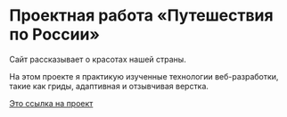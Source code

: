 # Проектная работа «Путешествия по России»

Сайт рассказывает о красотах нашей страны.

На этом проекте я практикую изученные технологии веб-разработки, такие как гриды, адаптивная и отзывчивая верстка.


[Это ссылка на проект](https://imanovmarat.github.io/russian-travel/index.html)
